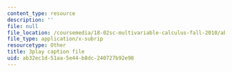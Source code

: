 ```yaml
---
content_type: resource
description: ''
file: null
file_location: /coursemedia/18-02sc-multivariable-calculus-fall-2010/ab32ec1d51aa5e44b8dc240727b92e98_fWOGfzC3IeY.vtt
file_type: application/x-subrip
resourcetype: Other
title: 3play caption file
uid: ab32ec1d-51aa-5e44-b8dc-240727b92e98
---
```

